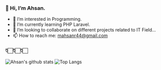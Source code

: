 ### 👋 Hi, I’m Ahsan.
- 👀 I’m interested in Programming.
- 🌱 I’m currently learning PHP Laravel.
- 💞️ I’m looking to collaborate on different projects related to IT Field...
- 📫 How to reach me: mahsanr44@gmail.com
###  👇🏻👇🏻👇🏻

![Ahsan's github stats](https://github-readme-stats.vercel.app/api?username=mahsanr44&hide=contribs,prs&show_icons=true&hide_border=true&title_color=000)
![Top Langs](https://github-readme-stats.vercel.app/api/top-langs/?username=mahsanr44&layout=compact&hide_border=true)

<!---
mahsanr44/mahsanr44 is a ✨ special ✨ repository because its `README.md` (this file) appears on your GitHub profile.
You can click the Preview link to take a look at your changes.
--->
